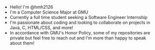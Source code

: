 - Hello! I'm @hmh2126
- I'm a Computer Science Major at GMU
- Currently a full time student seeking a Software Engineer Internship
- I'm passionate about coding and looking to collaborate on projects in Java, C, HTML/CSS, and more!
- In accordance with GMU's Honor Policy, some of my repositories are private but feel free to reach out and I'm more than happy to speak about them!

<!--
**hmh2126/hmh2126** is a ✨ _special_ ✨ repository because its `README.md` (this file) appears on your GitHub profile.

Here are some ideas to get you started:

- 🔭 I’m currently working on ...
- 🌱 I’m currently learning ...
- 👯 I’m looking to collaborate on ...
- 🤔 I’m looking for help with ...
- 💬 Ask me about ...
- 📫 How to reach me: ...
- 😄 Pronouns: ...
- ⚡ Fun fact: ...
-->
